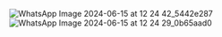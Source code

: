 ![WhatsApp Image 2024-06-15 at 12 24 42_5442e287](https://github.com/Adityaraj05/LeetCode/assets/118068294/f47bf848-ea24-4b85-a07f-65a9a4492bba)
![WhatsApp Image 2024-06-15 at 12 24 29_0b65aad0](https://github.com/Adityaraj05/LeetCode/assets/118068294/f73ca2de-f163-4b10-aaca-22e7d40aff35)
